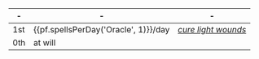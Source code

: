 -|-|-
-|-|-
1st | {{pf.spellsPerDay('Oracle', 1)}}/day | *[cure light wounds]*
0th |               at will                |


[1st]: #
[cure light wounds]: :d20-spell:cure-light-wounds